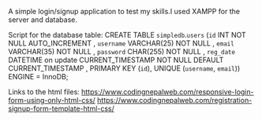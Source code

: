A simple login/signup application to test my skills.I used XAMPP for the server and database.

Script for the database table:
CREATE TABLE `simpledb`.`users` (`id` INT NOT NULL AUTO_INCREMENT , `username` VARCHAR(25) NOT NULL , `email` VARCHAR(35) NOT NULL , `password` CHAR(255) NOT NULL , `reg_date` DATETIME on update CURRENT_TIMESTAMP NOT NULL DEFAULT CURRENT_TIMESTAMP , PRIMARY KEY (`id`), UNIQUE (`username`, `email`)) ENGINE = InnoDB;

Links to the html files:
https://www.codingnepalweb.com/responsive-login-form-using-only-html-css/
https://www.codingnepalweb.com/registration-signup-form-template-html-css/
